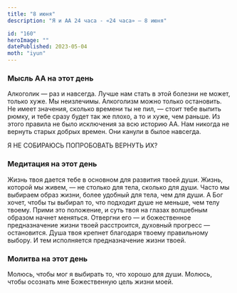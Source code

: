 ```yaml
---
title: "8 июня"
description: "Я и АА 24 часа - «24 часа» — 8 июня"

id: "160"
heroImage: ""
datePublished: 2023-05-04
moth: "iyun"
---
```


### Мысль АА на этот день

Алкоголик — раз и навсегда. Лучше нам стать в этой болезни не может, только
хуже. Мы неизлечимы. Алкоголизм можно только остановить. Не имеет значения,
сколько времени ты не пил, — стоит тебе выпить рюмку, и тебе сразу будет так
же плохо, а то и хуже, чем раньше. Из этого правила не было исключения за всю
историю АА. Нам никогда не вернуть старых добрых времен. Они канули в былое
навсегда.

Я НЕ СОБИРАЮСЬ ПОПРОБОВАТЬ ВЕРНУТЬ ИХ?

### Медитация на этот день

Жизнь твоя дается тебе в основном для развития твоей души. Жизнь, которой мы
живем, — не столько для тела, сколько для души. Часто мы выбираем образ жизни,
более удобный для тела, чем для души. А Бог хочет, чтобы ты выбирал то, что
подходит душе не меньше, чем телу твоему. Прими это положение, и суть твоя на
глазах волшебным образом начнет меняться. Отвергни его — и божественное
предназначение жизни твоей расстроится, духовный прогресс — остановится. Душа
твоя крепнет благодаря твоему правильному выбору. И тем исполняется
предназначение жизни твоей.

### Молитва на этот день

Молюсь, чтобы мог я выбирать то, что хорошо для души. Молюсь, чтобы осознать
мне Божественную цель жизни моей.
